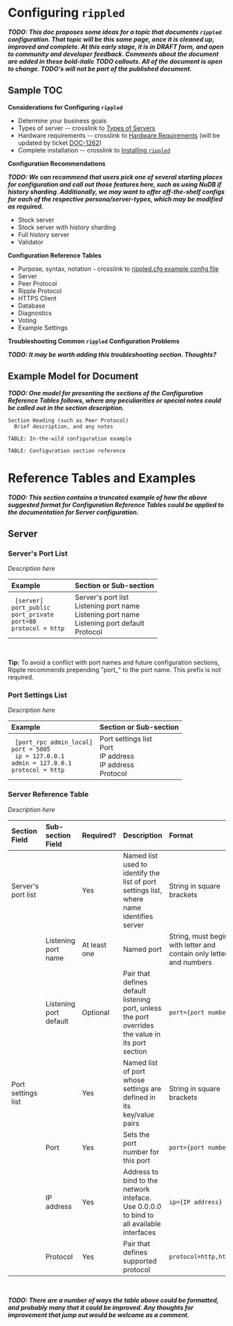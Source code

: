 # Configuring `rippled`

***TODO: This doc proposes some ideas for a topic that documents `rippled` configuration. That topic will be this same page, once it is cleaned up, improved and complete. At this early stage, it is in DRAFT form, and open to community and developer feedback. Comments about the document are added in these bold-italic TODO callouts. All of the document is open to change. _TODO's will not be part of the published document_.***

## Sample TOC

**Considerations for Configuring `rippled`**

- Determine your business goals
- Types of server -- crosslink to [Types of Servers](https://ripple.com/build/rippled-setup/#types-of-rippled-servers)
- Hardware requirements -- crosslink to [Hardware Requirements](https://ripple.com/build/rippled-setup/#system-requirements) (will be updated by ticket [DOC-1262](https://ripplelabs.atlassian.net/browse/DOC-1262))
- Complete installation -- crosslink to [Installing `rippled`](https://ripple.com/build/rippled-setup/#installing-rippled)

**Configuration Recommendations**

***TODO: We can recommend that users pick one of several starting places for configuration and call out those features here, such as using NuDB if history sharding. Additionally, we may want to offer off-the-shelf configs for each of the respective persona/server-types, which may be modified as required.***

- Stock server
- Stock server with history sharding
- Full history server
- Validator

**Configuration Reference Tables**

- Purpose, syntax, notation - crosslink to [rippled.cfg example config file](https://github.com/ripple/rippled/blob/develop/doc/rippled-example.cfg)
- Server
- Peer Protocol
- Ripple Protocol
- HTTPS Client
- Database
- Diagnostics
- Voting
- Example Settings

**Troubleshooting Common `rippled` Configuration Problems**

***TODO: It may be worth adding this troubleshooting section. Thoughts?***

## Example Model for Document
***TODO: One model for presenting the sections of the Configuration Reference Tables follows, where any peculiarities or special notes could be called out in the section description.***

```
Section Heading (such as Peer Protocol)
  Brief description, and any notes

TABLE: In-the-wild configuration example

TABLE: Configuration section reference

```


# Reference Tables and Examples
***TODO: This section contains a truncated example of how the above suggested format for Configuration Reference Tables could be applied to the documentation for Server configuration.***

## Server

### Server's Port List

_Description here_

| Example                                                                                                 | Section or Sub-section                                     |
|:--------------------------------------------------------------------------------------------------------|:-----------------------------------------------------------|
| ``` [server]``` <br> ```port_public``` <br>```port_private```  <br> ```port=80``` <br> ```protocol = http ```| Server's port list<br>Listening port name<br>Listening port name<br>Listening port default <br> Protocol |

<br>

**Tip:** To avoid a conflict with port names and future configuration sections, Ripple recommends prepending "port_" to the port name. This prefix is not required.

### Port Settings List

_Description here_

| Example                                                                                                 | Section or Sub-section                                     |
|:--------------------------------------------------------------------------------------------------------|:-----------------------------------------------------------|
| ``` [port_rpc_admin_local]``` <br> ```port = 5005``` <br>``` ip = 127.0.0.1```  <br> ```admin = 127.0.0.1``` <br> ```protocol = http ```| Port settings list<br> Port <br> IP address <br> IP address <br> Protocol |

### Server Reference Table

_Description here_

| Section Field      | Sub-section Field      | Required?    | Description                                                                                       | Format                                                               |
|:-------------------|:-----------------------|:-------------|:--------------------------------------------------------------------------------------------------|:---------------------------------------------------------------------|
| Server's port list |                        | Yes          | Named list used to identify the list of port settings list, where name identifies server          | String in square brackets                                            |
|                    | Listening port name    | At least one | Named port                                                                                        | String, must begine with letter and contain only letters and numbers |
|                    | Listening port default | Optional     | Pair that defines default listening port, unless the port overrides the value in its port section | `port={port number}`                                                 |
| Port settings list |                        | Yes          | Named list of port whose settings are defined in its key/value pairs                              | String in square brackets                                            |
|                    | Port                   | Yes          | Sets the port number for this port                                                                | `port={port number}`                                                 |
|                    | IP address             | Yes          | Address to bind to the network inteface. Use 0.0.0.0 to bind to all available interfaces          | `ip={IP address}`                                                    |
|                    | Protocol               | Yes          | Pair that defines supported protocol                                                              | `protocol=http,https`                                                |

<br>

***TODO: There are a number of ways the table above could be formatted, and probably many that it could be improved. Any thoughts for improvement that jump out would be welcome as a comment.***

<!--
# What follows below is the Author's Research Notes from example-rippled.cfg file (JBH)

**Note:** Many of the the children/sub-sectional fields were skipped during the first round of research. See [rippled-example.cfg file on Github](https://github.com/ripple/rippled/blob/develop/doc/rippled-example.cfg).

## Configuration

### Purpose, syntax, notation

### Server
`rippled` offers various server protocols to clients making inbound connections. The listening ports `rippled` uses are "universal" ports which may be configured to handshake in one or more of the available supported protocols. These universal ports simplify administration: A single open port can be used for multiple protocols.

NOTE: At least one server port must be defined in order to accept incoming network connections.

server - defines the server

<name> - defines the settings for that server

rpc_startup - startup rpc commands (remote procedure calls)

websocket_ping_frequency - number of seconds to wait before websocket ping message

### Peer Protocol

These settings control security and access attributes of the Peer to Peer server section of the rippled process. Peer Protocol implements the Ripple Payment protocol. It is over peer connections that transactions and validations are passed from to machine to machine, to determine the contents of validated ledgers.

ips - list of ip addreses for servers that run the Ripple protocol

ips_fixed - list of 'always attempt' ips
***TODO: Is this akin to the trusted UNL. It looks like this is a list of IP addresses to, at least, use to query for any missing ledgers.***

peer_private - Boolean to set whether peers broadcast your address

peers_max - max peer connections

node_seed - clustering -
***TODO: Is this to set a key required to participate in an optional private cluster?***

cluster_nodes - public keys of cluster nodes

sntp_servers - time sync server ip address

overlay
***TODO: What is p2p overlay?***

transaction_queue - EXPERIMENTAL (not for production)
Modifies transaction queue settings for testing/dev environment

### Ripple Protocol

These settings affect the behavior of the server instance with respect to Ripple payment protocol level activities such as validating and closing ledgers or adjusting fees in response to server overloads.


node_size - 'tiny' (default), 'small', 'medium', 'large', and 'huge'
Based on expected load and available memory

ledger_history - past ledgers to acquire on startup and minimum to maintain during operation

fetch_depth - The number of past ledgers to serve to other peers that request historical ledger data (or "full" for no limit).
***TODO: Is this unrelated to history sharding? If so, this would populate ledger history for the ledger stores for those rippled servers?***

validation_seed
***TODO: Is this to set a key required to participate in validation? What is the validation key pair?***

validator_token - Instead of a key, a token can be used

validator_key_revocation - Tells peers that a key(s) have been revoked and not to trust that/those keys

validators_file - path to file for servers to always accept as validators, relative to rippled.cfg location unless absolute path given
	validators
	validator_list_sites - URIs
	validator_list_keys - public keys

path_search - aggressiveness for path searching, defaults to 7

path_search_fast - minimum search aggressiveness field, defaults to 2

path_search_max - max aggressive, defaults to 10. setting to zero disables it

path_search_old - legacy path finding, defaults to 7

fee_default - in drops, as a fall back, when no other fee info exists, such as when signing transactions offline

workers - number of threads for processing work from peers and clients. If blank determined automatically

### HTTPS Client

The rippled server instance uses HTTPS GET requests in a variety of circumstances, including but not limited to contacting trusted domains to fetch information such as mapping an email address to a Ripple Payment Network address.


ssl_verify - boolean to verify certificates upon HTTPS client connection, defaults to 1

ssl_verify_file - path to cert verification file for the above ssl_verify

ssl_verify_dir - path to dir for root cert verifications for outbound HTTPS client connections


### Database

`rippled` creates 4 SQLite database to hold bookkeeping information about transactions, local credentials, and various other things. It also creates the NodeDB, which holds all the objects that make up the current and historical ledgers.

The size of the NodeDB grows in proportion to the amount of new data and the amount of historical data (a configurable setting) so the performance of the underlying storage media where the NodeDB is placed can significantly affect the performance of the server.

Partial pathnames will be considered relative to the location of the rippled.cfg file.

node_db - settings for the Ledger Store (or Node Database as github example shows)

	type = NuDB

	NuDB is a high-performance database written by Ripple Labs and optimized for rippled and solid-state drives.

	NuDB maintains its high speed regardless of the amount of history stored. Online delete may be selected, but is not required. NuDB is available on all platforms that rippled runs on.

	-OR-

	type = RocksDB

	RocksDB is an open-source, general-purpose key/value store - see http://rocksdb.org/ for more details.

	RocksDB is an alternative backend for systems that don't use solid-state drives.  Because RocksDB's performance degrades as it stores more data, keeping full history is not advised, and using online delete is recommended.  RocksDB is not available on Windows.

	The RocksDB backend also provides these optional parameters:

		compression         0 for none, 1 for Snappy compression

		Required keys:

		path - Location to store the database (all types)

		Optional keys

		online_delete - minimum ledgers to maintain, must be ≥ ledger_history

		advisory_delete - boolean to require admin RPC 'can_delete' call to delete ledger records

import_db - used with '--import' command line option to migrate the db into current db listed (in [`node_db`] setting for performing a one-time import (optional)

database_path
   Path to the book-keeping databases.
   ***TODO: What are the four book-keeping SQLite dbs used for?***

shard_db
      Settings for the Shard Database (optional)

    type - recommend NuDB, can also be RocksDB

    	compression - boolean for Snappy compression
    	path - path to the db
    	max_size_gb - max disk size

### Diagnostics

These settings are designed to help server administrators diagnose problems, and obtain detailed information about the activities being performed by the rippled process.

debug_logfile - relative path for logfile, unless absolute path given

insight - configuration settings for the Beast, the insight stats collection module

	server - statsd is the only server to send UDP packets to, currently, which must be running with rippled is running

	address - udp address and port

	prefix - string to distinguish between different rippled instances

example:

[insight]
server=statsd
address=192.168.0.95
prefix=my_first_validator

### Voting

voting - k/v pair paraments for use during ledger voting

	reference_fee - number of drops for the reference transaction fee

***TODO: Note says to not change without understanding the consequence, which is very vague. What are the implications here for rippled users?***

***TODO: Note also mentions rippled will use an internal default if this is left blank. Is that default the fee_default setting?***

	account_reserve - minimum reserve in drops, currently 20 M or 20 xrp

	owner_reserve - minimum drops reserved in the account for each ledger item the account owns, such as trust lines, open orders and tickets, currently 5M, or 5 XRP

## Example Settings

Administrators can use these values as a starting point for configuring their instance of rippled, but each value should be checked to make sure it meets the business requirements for the organization.

Server

	These example configuration settings create these ports:

	"peer"

	    Peer protocol open to everyone. This is required to accept
	    incoming rippled connections. This does not affect automatic
	    or manual outgoing Peer protocol connections.

	"rpc"

	    Administrative RPC commands over HTTPS, when originating from
	    the same machine (via the loopback adapter at 127.0.0.1).

	"wss_admin"

	    Admin level API commands over Secure Websockets, when originating
	    from the same machine (via the loopback adapter at 127.0.0.1).

	This port is commented out but can be enabled by removing
	the '' from each corresponding line including the entry under [server]

	"wss_public"

	    Guest level API commands over Secure Websockets, open to everyone.

	For HTTPS and Secure Websockets ports, if no certificate and key file
	are specified then a self-signed certificate will be generated on startup.
	If you have a certificate and key file, uncomment the corresponding lines
	and ensure the paths to the files are correct.

	NOTE

	    To accept connections on well known ports such as 80 (HTTP) or
	    443 (HTTPS), most operating systems will require rippled to
	    run with administrator privileges, or else rippled will not start.

[server]
port_rpc_admin_local
port_peer
port_ws_admin_local

#port_ws_public
#ssl_key = /etc/ssl/private/server.key
#ssl_cert = /etc/ssl/certs/server.crt

[port_rpc_admin_local]
port = 5005
ip = 127.0.0.1
admin = 127.0.0.1
protocol = http

[port_peer]
port = 51235
ip = 0.0.0.0
protocol = peer

[port_ws_admin_local]
port = 6006
ip = 127.0.0.1
admin = 127.0.0.1
protocol = ws

#[port_ws_public]
#port = 5005
#ip = 127.0.0.1
#protocol = wss


[node_size]
medium

This is primary persistent datastore for rippled.  This includes transaction metadata, account states, and ledger headers.  Helpful information can be found here: https://ripple.com/wiki/NodeBackEnd delete old ledgers while maintaining at least 2000. Do not require an external administrative command to initiate deletion.

[node_db]
type=RocksDB
path=/var/lib/rippled/db/rocksdb
open_files=2000

BEGIN UNDOCUMENTED SETTINGS!
filter_bits=12
cache_mb=256
file_size_mb=8
file_size_mult=2
END UNDOCUMENTED SETTINGS!

***TODO: What are these undocumented settings? This is the first time they appear.***
***TODO: What other settings are undocumented in the example config?***
***TODO: Make a PR against the example ripple.cfg to fill in those gaps***

online_delete=2000
advisory_delete=0

[database_path]
/var/lib/rippled/db

[debug_logfile]
/var/log/rippled/debug.log

[sntp_servers]

One of the following would be used
time.windows.com
time.apple.com
time.nist.gov
pool.ntp.org
***TODO: Verify that only one should be given. Can multiple be given, as backups?***

[ips]
# Where to find some other servers speaking the Ripple protocol.
r.ripple.com 51235

[validators_file]
File containing trusted validator keys or validator list publishers.
validators.txt

[rpc_startup]
Turn down default logging to save disk space in the long run. Valid values here are trace, debug, info, warning, error, and fatal
{ "command": "log_level", "severity": "warning" }

[ssl_verify]
If ssl_verify is 1, certificates will be validated. For self-signed certificates for development or internal use, set to ssl_verify to 0.
1

-->

